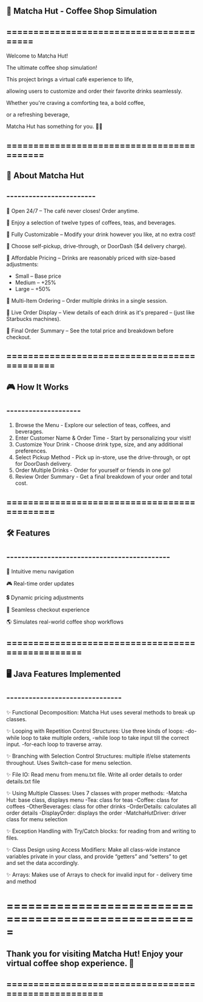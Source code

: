 ## 🍵 Matcha Hut - Coffee Shop Simulation

## ========================================

Welcome to Matcha Hut! 

The ultimate coffee shop simulation! 

This project brings a virtual café experience to life, 

allowing users to customize and order their favorite drinks seamlessly. 

Whether you're craving a comforting tea, a bold coffee, 

or a refreshing beverage, 

Matcha Hut has something for you. 🍡✨

## ==========================================

## 🍰  About Matcha Hut
## ------------------------

🍮 Open 24/7 – The café never closes! Order anytime. 

🍮 Enjoy a selection of twelve types of coffees, teas, and beverages. 

🍮 Fully Customizable – Modify your drink however you like, at no extra cost! 

🍮 Choose self-pickup, drive-through, or DoorDash ($4 delivery charge). 

🍮 Affordable Pricing – Drinks are reasonably priced with size-based adjustments:
  - Small – Base price
  - Medium – +25%
  - Large – +50%
  
🍮 Multi-Item Ordering – Order multiple drinks in a single session. 

🍮 Live Order Display – View details of each drink as it's prepared 
                     – (just like Starbucks machines). 
                     
🍮 Final Order Summary – See the total price and breakdown before checkout. 

           
## ============================================

## 🎮 How It Works
## --------------------

1. Browse the Menu - Explore our selection of teas, coffees, and beverages. 
2. Enter Customer Name & Order Time - Start by personalizing your visit! 
3. Customize Your Drink - Choose drink type, size, and any additional preferences. 
4. Select Pickup Method - Pick up in-store, use the drive-through, or opt for DoorDash delivery.
5. Order Multiple Drinks - Order for yourself or friends in one go! 
6. Review Order Summary - Get a final breakdown of your order and total cost. 


## ============================================
## 🛠️ Features
## --------------------------------------------

📜 Intuitive menu navigation 
 
🎮 Real-time order updates   

💲 Dynamic pricing adjustments  
 
🛒  Seamless checkout experience  

🌎 Simulates real-world coffee shop workflows 


## =================================================


## 🖥️ Java Features Implemented
## -------------------------------

✨ Functional Decomposition: Matcha Hut uses several methods to break up classes.

✨ Looping with Repetition Control Structures: Use three kinds of loops: 
                                              -do-while loop to take multiple orders,
                                              -while loop to take input till the correct input.
                                              -for-each loop to traverse array.
  
✨ Branching with Selection Control Structures: multiple if/else statements throughout.
   Uses Switch-case for menu selection.

✨ File IO: Read menu from menu.txt file. Write all order details to order details.txt file 

✨ Using Multiple Classes: Uses 7 classes with proper methods:
                           -Matcha Hut: base class, displays menu
                           -Tea: class for teas
                           -Coffee: class for coffees
                           -OtherBeverages: class for other drinks
                           -OrderDetails: calculates all order details
                           -DisplayOrder: displays the order
                           -MatchaHutDriver: driver class for menu selection
                           
✨ Exception Handling with Try/Catch blocks: for reading from and writing to files.

✨ Class Design using Access Modifiers: Make all class-wide instance variables private in
   your class, and provide “getters” and “setters” to get and set the data accordingly.

✨ Arrays: Makes use of Arrays to check for invalid input for
           - delivery time and method

# =====================================================

## Thank you for visiting Matcha Hut! Enjoy your virtual coffee shop experience. 🌿

## =====================================================


